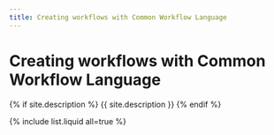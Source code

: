 ```yaml
---
title: Creating workflows with Common Workflow Language 
---
```


# Creating workflows with Common Workflow Language 

{% if site.description %}
  {{ site.description }}
{% endif %}


{% include list.liquid all=true %}
